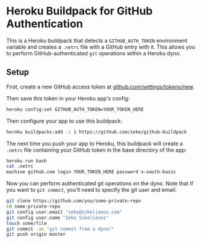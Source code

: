 # Heroku Buildpack for GitHub Authentication

This is a Heroku buildpack that detects a `GITHUB_AUTH_TOKEN` environment
variable and creates a `.netrc` file with a GitHub entry with it. This allows
you to perform GitHub-authenticated `git` operations within a Heroku dyno.

## Setup

First, create a new GitHub access token at
[github.com/settings/tokens/new](https://github.com/settings/tokens/new).

Then save this token in your Heroku app's config:

```sh
heroku config:set GITHUB_AUTH_TOKEN=YOUR_TOKEN_HERE
```

Then configure your app to use this buildpack:

```sh
heroku buildpacks:add -i 1 https://github.com/zeke/github-buildpack
```

The next time you push your app to Heroku, this buildpack will create a
`.netrc` file containing your GitHub token in the base directory of the app:

```sh
heroku run bash
cat .netrc
machine github.com login YOUR_TOKEN_HERE password x-oauth-basic
```

Now you can perform authenticated git operations on the dyno. Note that if
you want to `git commit`, you'll need to specify the git user and email:

```sh
git clone https://github.com/you/some-private-repo
cd some-private-repo
git config user.email "zeke@sikelianos.com"
git config user.name "Zeke Sikelianos"
touch some/file
git commit -am "git commit from a dyno!"
git push origin master
```
